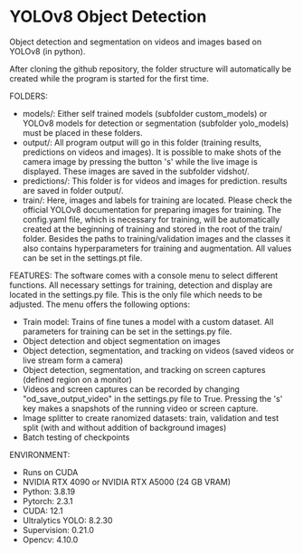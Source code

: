 # YOLOv8 Object Detection
 
Object detection and segmentation on videos and images based on YOLOv8 (in python).

After cloning the github repository, the folder structure will automatically be created while the program is started for the first time. 

FOLDERS: 
- models/: Either self trained models (subfolder custom_models) or YOLOv8 models for detection or segmentation (subfolder yolo_models) must be placed in these folders.
- output/: All program output will go in this folder (training results, predictions on videos and images). It is possible to make shots of the camera image by pressing the button 's' while the live image is displayed. These images are saved in the subfolder vidshot/.
- predictions/: This folder is for videos and images for prediction. results are saved in folder output/.
- train/: Here, images and labels for training are located. Please check the official YOLOv8 documentation for preparing images for training. The config.yaml file, which is necessary for training, will be automatically created at the beginning of training and stored in the root of the train/ folder. Besides the paths to training/validation images and the classes it also contains hyperparameters for training and augmentation. All values can be set in the settings.pt file.

FEATURES:
The software comes with a console menu to select different functions. All necessary settings for training, detection and display are located in the settings.py file. This is the only file which needs to be adjusted. The menu offers the following options:
- Train model: Trains of fine tunes a model with a custom dataset. All parameters for training can be set in the settings.py file.
- Object detection and object segmentation on images
- Object detection, segmentation, and tracking on videos (saved videos or live stream form a camera)
- Object detection, segmentation, and tracking on screen captures (defined region on a monitor)
- Videos and screen captures can be recorded by changing "od_save_output_video" in the settings.py file to True. Pressing the 's' key makes a snapshots of the running video or screen capture.
- Image splitter to create ranomized datasets: train, validation and test split (with and without addition of background images)
- Batch testing of checkpoints 

ENVIRONMENT:
- Runs on CUDA
- NVIDIA RTX 4090 or NVIDIA RTX A5000 (24 GB VRAM)
- Python:  3.8.19
- Pytorch: 2.3.1
- CUDA: 12.1
- Ultralytics YOLO: 8.2.30
- Supervision: 0.21.0
- Opencv: 4.10.0